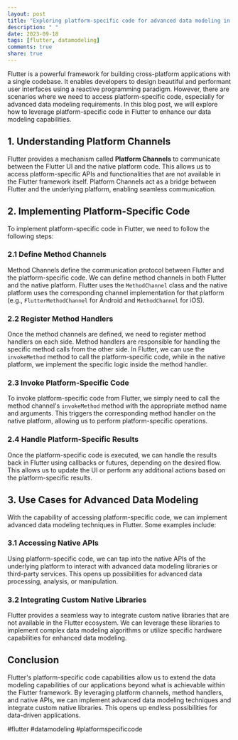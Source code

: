 ```yaml
---
layout: post
title: "Exploring platform-specific code for advanced data modeling in Flutter."
description: " "
date: 2023-09-18
tags: [flutter, datamodeling]
comments: true
share: true
---
```


Flutter is a powerful framework for building cross-platform applications with a single codebase. It enables developers to design beautiful and performant user interfaces using a reactive programming paradigm. However, there are scenarios where we need to access platform-specific code, especially for advanced data modeling requirements. In this blog post, we will explore how to leverage platform-specific code in Flutter to enhance our data modeling capabilities.

## 1. Understanding Platform Channels

Flutter provides a mechanism called **Platform Channels** to communicate between the Flutter UI and the native platform code. This allows us to access platform-specific APIs and functionalities that are not available in the Flutter framework itself. Platform Channels act as a bridge between Flutter and the underlying platform, enabling seamless communication.

## 2. Implementing Platform-Specific Code

To implement platform-specific code in Flutter, we need to follow the following steps:

### 2.1 Define Method Channels

Method Channels define the communication protocol between Flutter and the platform-specific code. We can define method channels in both Flutter and the native platform. Flutter uses the `MethodChannel` class and the native platform uses the corresponding channel implementation for that platform (e.g., `FlutterMethodChannel` for Android and `MethodChannel` for iOS).

### 2.2 Register Method Handlers

Once the method channels are defined, we need to register method handlers on each side. Method handlers are responsible for handling the specific method calls from the other side. In Flutter, we can use the `invokeMethod` method to call the platform-specific code, while in the native platform, we implement the specific logic inside the method handler.

### 2.3 Invoke Platform-Specific Code

To invoke platform-specific code from Flutter, we simply need to call the method channel's `invokeMethod` method with the appropriate method name and arguments. This triggers the corresponding method handler on the native platform, allowing us to perform platform-specific operations.

### 2.4 Handle Platform-Specific Results

Once the platform-specific code is executed, we can handle the results back in Flutter using callbacks or futures, depending on the desired flow. This allows us to update the UI or perform any additional actions based on the platform-specific results.

## 3. Use Cases for Advanced Data Modeling

With the capability of accessing platform-specific code, we can implement advanced data modeling techniques in Flutter. Some examples include:

### 3.1 Accessing Native APIs

Using platform-specific code, we can tap into the native APIs of the underlying platform to interact with advanced data modeling libraries or third-party services. This opens up possibilities for advanced data processing, analysis, or manipulation.

### 3.2 Integrating Custom Native Libraries

Flutter provides a seamless way to integrate custom native libraries that are not available in the Flutter ecosystem. We can leverage these libraries to implement complex data modeling algorithms or utilize specific hardware capabilities for enhanced data modeling.

## Conclusion

Flutter's platform-specific code capabilities allow us to extend the data modeling capabilities of our applications beyond what is achievable within the Flutter framework. By leveraging platform channels, method handlers, and native APIs, we can implement advanced data modeling techniques and integrate custom native libraries. This opens up endless possibilities for data-driven applications.

#flutter #datamodeling #platformspecificcode